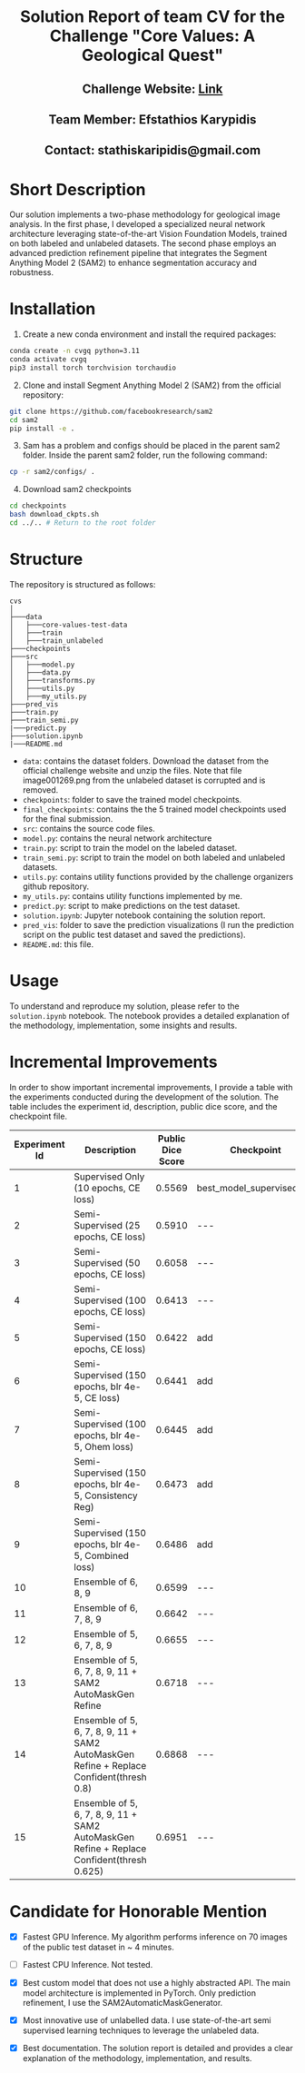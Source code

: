 <div align="center">
<h1>Solution Report of team CV for the Challenge "Core Values: A Geological Quest"</h1>
<h2>Challenge Website: <a href="https://thinkonward.com/app/c/challenges/core-values">Link</a></h2>
<h2>Team Member: Efstathios Karypidis</h2>
<h2>Contact: stathiskaripidis@gmail.com </h2>
</div>


# Short Description 
Our solution implements a two-phase methodology for geological image analysis. In the first phase, I developed a specialized neural network architecture leveraging state-of-the-art Vision Foundation Models, trained on both labeled and unlabeled datasets. The second phase employs an advanced prediction refinement pipeline that integrates the Segment Anything Model 2 (SAM2) to enhance segmentation accuracy and robustness.

# Installation 
1. Create a new conda environment and install the required packages:
```bash
conda create -n cvgq python=3.11
conda activate cvgq
pip3 install torch torchvision torchaudio
```
2. Clone and install Segment Anything Model 2 (SAM2) from the official repository:
```bash
git clone https://github.com/facebookresearch/sam2
cd sam2
pip install -e .
```
3. Sam has a problem and configs should be placed in the parent sam2 folder. Inside the parent sam2 folder, run the following command:
```bash
cp -r sam2/configs/ .
```
4. Download sam2 checkpoints
```bash
cd checkpoints
bash download_ckpts.sh
cd ../.. # Return to the root folder
```
# Structure
The repository is structured as follows:
```
cvs
│
├───data
│   ├───core-values-test-data
│   ├───train
│   ├───train_unlabeled
├───checkpoints
├───src
│   ├───model.py
│   ├───data.py
│   ├───transforms.py
│   ├───utils.py
│   ├───my_utils.py
├───pred_vis
├───train.py
├───train_semi.py
|───predict.py 
├───solution.ipynb
|───README.md
```
- `data`: contains the dataset folders. Download the dataset from the official challenge website and unzip the files. Note that file image001269.png from the unlabeled dataset is corrupted and is removed. 
- `checkpoints`: folder to save the trained model checkpoints.
- `final_checkpoints`: contains the the 5 trained model checkpoints used for the final submission.
- `src`: contains the source code files.
- `model.py`: contains the neural network architecture
- `train.py`: script to train the model on the labeled dataset.
- `train_semi.py`: script to train the model on both labeled and unlabeled datasets.
- `utils.py`: contains utility functions provided by the challenge organizers github repository.
- `my_utils.py`: contains utility functions implemented by me.
- `predict.py`: script to make predictions on the test dataset.
- `solution.ipynb`: Jupyter notebook containing the solution report.
- `pred_vis`: folder to save the prediction visualizations (I run the prediction script on the public test dataset and saved the predictions).
- `README.md`: this file.
# Usage
To understand and reproduce my solution, please refer to the `solution.ipynb` notebook. The notebook provides a detailed explanation of the methodology, implementation, some insights and results.

# Incremental Improvements
In order to show important incremental improvements, I provide a table with the experiments conducted during the development of the solution. The table includes the experiment id, description, public dice score, and the checkpoint file.

| Experiment Id | Description | Public Dice Score | Checkpoint |
| --- | --- | --- | --- |
| 1 | Supervised Only (10 epochs, CE loss) | 0.5569 | best_model_supervised.pth |
| 2 | Semi-Supervised (25 epochs, CE loss) | 0.5910 | --- |
| 3 | Semi-Supervised (50 epochs, CE loss) | 0.6058 | --- |
| 4 | Semi-Supervised (100 epochs, CE loss) | 0.6413 |  --- |
| 5 | Semi-Supervised (150 epochs, CE loss) | 0.6422 |  add |
| 6 | Semi-Supervised (150 epochs, blr 4e-5, CE loss) | 0.6441 |  add |
| 7 | Semi-Supervised (100 epochs, blr 4e-5, Ohem loss) | 0.6445 |  add |
| 8 | Semi-Supervised (150 epochs, blr 4e-5, Consistency Reg) | 0.6473 |  add |
| 9 | Semi-Supervised (150 epochs, blr 4e-5, Combined loss) | 0.6486 |  add |
|10 | Ensemble of 6, 8, 9 | 0.6599 |  --- |
|11 | Ensemble of 6, 7, 8, 9 | 0.6642 |  --- |
|12 | Ensemble of 5, 6, 7, 8, 9 | 0.6655 |  --- |
|13 | Ensemble of 5, 6, 7, 8, 9, 11 + SAM2 AutoMaskGen Refine | 0.6718 |  --- |
|14 | Ensemble of 5, 6, 7, 8, 9, 11 + SAM2 AutoMaskGen Refine + Replace Confident(thresh 0.8) | 0.6868 |  --- |
|15 | Ensemble of 5, 6, 7, 8, 9, 11 + SAM2 AutoMaskGen Refine + Replace Confident(thresh 0.625) | 0.6951 |  --- |

# Candidate for Honorable Mention

- [x] Fastest GPU Inference. My algorithm performs inference on 70 images of the public test dataset in ~ 4 minutes. 
- [ ] Fastest CPU Inference. Not tested.
- [x] Best custom model that does not use a highly abstracted API. The main model architecture is implemented in PyTorch. Only prediction refinement, I use the SAM2AutomaticMaskGenerator.
- [x] Most innovative use of unlabelled data. I use state-of-the-art semi supervised learning techniques to leverage the unlabeled data.
- [x] Best documentation. The solution report is detailed and provides a clear explanation of the methodology, implementation, and results.

